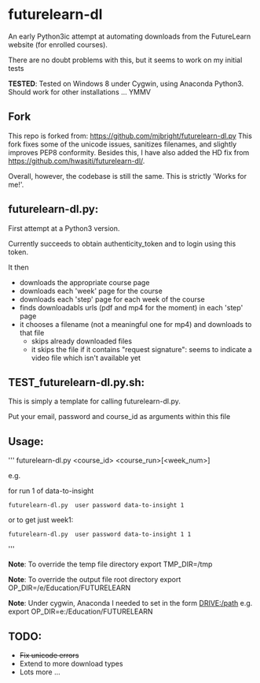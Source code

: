 # futurelearn-dl

An early Python3ic attempt at automating downloads from the FutureLearn website (for enrolled courses).

There are no doubt problems with this, but it seems to work on my initial tests

**TESTED**: Tested on Windows 8 under Cygwin, using Anaconda Python3.  Should work for other installations ... YMMV

## Fork
This repo is forked from: https://github.com/mjbright/futurelearn-dl.py
This fork fixes some of the unicode issues, sanitizes filenames, and slightly improves PEP8 conformity.
Besides this, I have also added the HD fix from https://github.com/hwasiti/futurelearn-dl/.

Overall, however, the codebase is still the same.
This is strictly 'Works for me!'.

## futurelearn-dl.py:

First attempt at a Python3 version.

Currently succeeds to obtain authenticity_token and to login using this token.

It then 
- downloads the appropriate course page
- downloads each 'week' page for the course
- downloads each 'step' page for each week of the course
- finds downloadabls urls (pdf and mp4 for the moment) in each 'step' page
- it chooses a filename (not a meaningful one for mp4) and downloads to that file
  - skips already downloaded files
  - it skips the file if it contains "request signature": seems to indicate a video file which isn't available yet

## TEST_futurelearn-dl.py.sh:

This is simply a template for calling futurelearn-dl.py.

Put your email, password and course_id as arguments within this file

## Usage:
'''
    futurelearn-dl.py <username> <password> <course_id> <course_run>[<week_num>]

e.g.

for run 1 of data-to-insight

    futurelearn-dl.py  user password data-to-insight 1

or to get just week1:

    futurelearn-dl.py  user password data-to-insight 1 1
   
'''

**Note**: To override the temp file directory
    export TMP_DIR=/tmp

**Note**: To override the output file root directory
    export OP_DIR=/e/Education/FUTURELEARN

**Note**: Under cygwin, Anaconda I needed to set in the form <DRIVE:/path> e.g.
    export OP_DIR=e:/Education/FUTURELEARN

## TODO:
- ~~Fix unicode errors~~
- Extend to more download types
- Lots more ...
